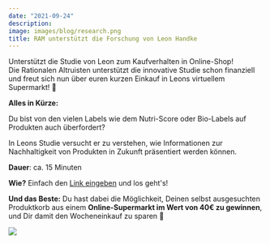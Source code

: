 ```yaml
---
date: "2021-09-24"
description: 
image: images/blog/research.png
title: RAM unterstützt die Forschung von Leon Handke
---
```


Unterstützt die Studie von Leon zum Kaufverhalten in Online-Shop!<br>Die Rationalen Altruisten unterstützt die innovative Studie schon finanziell und freut sich nun über euren kurzen Einkauf in Leons virtuellem Supermarkt! 🛒 

**Alles in Kürze:**

Du bist von den vielen Labels wie dem Nutri-Score oder Bio-Labels auf Produkten auch überfordert?

In Leons Studie versucht er zu verstehen, wie Informationen zur Nachhaltigkeit von Produkten in Zukunft präsentiert werden können.

**Dauer**: ca. 15 Minuten

**Wie?** Einfach den [Link eingeben](https://www.soscisurvey.de/produktlabels/) und los geht's! 

**Und das Beste:** Du hast dabei die Möglichkeit, Deinen selbst ausgesuchten Produktkorb aus einem **Online-Supermarkt im Wert von 40€ zu gewinnen**, und Dir damit den Wocheneinkauf zu sparen 🥳

![](/images/portfolio/supermarket.png)

